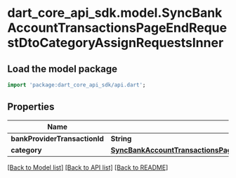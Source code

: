 # dart_core_api_sdk.model.SyncBankAccountTransactionsPageEndRequestDtoCategoryAssignRequestsInner

## Load the model package
```dart
import 'package:dart_core_api_sdk/api.dart';
```

## Properties
Name | Type | Description | Notes
------------ | ------------- | ------------- | -------------
**bankProviderTransactionId** | **String** |  | 
**category** | [**SyncBankAccountTransactionsPageEndRequestDtoCategoryAssignRequestsInnerCategory**](SyncBankAccountTransactionsPageEndRequestDtoCategoryAssignRequestsInnerCategory.md) |  | 

[[Back to Model list]](../README.md#documentation-for-models) [[Back to API list]](../README.md#documentation-for-api-endpoints) [[Back to README]](../README.md)


